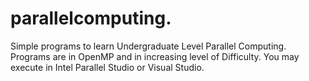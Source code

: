 # parallelcomputing.
Simple programs to learn Undergraduate Level Parallel Computing.
Programs are in OpenMP and in increasing level of Difficulty. 
You may execute in Intel Parallel Studio or Visual Studio.
